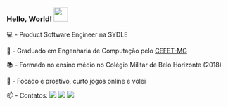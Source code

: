### Hello, World! <a target="_blank" rel="noopener noreferrer" href="https://raw.githubusercontent.com/iampavangandhi/iampavangandhi/master/gifs/Hi.gif"><img src="https://raw.githubusercontent.com/iampavangandhi/iampavangandhi/master/gifs/Hi.gif" width="32px" style="max-width: 100%;"></a>

💻 - Product Software Engineer na SYDLE

🔭 - Graduado em Engenharia de Computação pelo <a href="https://www.cefetmg.br">CEFET-MG</a>

📚 - Formado no ensino médio no Colégio Militar de Belo Horizonte (2018)

💬 - Focado e proativo, curto jogos online e vôlei

<p align="left"> 📫 - Contatos: 
  <a href="alexandre.1313@gmail.com" alt="Gmail">
  <img src="https://img.shields.io/badge/-Gmail-FF0000?style=flat-square&labelColor=FF0000&logo=gmail&logoColor=white&link=alexandre.1313@gmail.com" /></a>

  <a href="https://www.linkedin.com/in/alexandreroque13/" alt="Linkedin">
  <img src="https://img.shields.io/badge/-Linkedin-0e76a8?style=flat-square&logo=Linkedin&logoColor=white&link=https://www.linkedin.com/in/alexandreroque13/" /></a>
  
  <a href="https://www.instagram.com/alexandreroque13/" alt="Instagram">
  <img src="https://img.shields.io/badge/-Instagram-DF0174?style=flat-square&labelColor=DF0174&logo=instagram&logoColor=white&link=https://www.instagram.com/alexandreroque13/"/></a> </p>  



